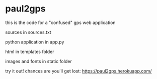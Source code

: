 # paul2gps

this is the code for a "confused" gps web application

sources in sources.txt

python application in app.py 

html in templates folder

images and fonts in static folder


try it out! chances are you'll get lost: https://paul2gps.herokuapp.com/


